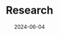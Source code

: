 ---
title: "Research"
date: 2024-06-04
type: "landing"
sections:
  - block: markdown
    content:
      title: ""
      subtitle: ""
      text: |
        **1. Combining Biology/Chemistry-Based Priors with Machine Learning**

        &emsp;&emsp;**Research Overview**
        In the quest for groundbreaking advancements in molecular science, leveraging the synergy between biology, chemistry, and machine learning is a promising frontier. Traditional machine learning models, particularly deep neural networks, have shown remarkable capabilities in interpolating within large datasets. However, their performance often diminishes when applied to novel scenarios due to a lack of inherent domain-specific knowledge. In the fields of biology and chemistry, we possess rich, physics-based priors—such as functional forms, symmetries, and statistical behaviors—that are grounded in well-established scientific principles.

        &emsp;&emsp;Our research aims to harness these biology and chemistry-based priors to enhance the predictive power and generalization of machine learning models. By embedding these strong priors into our algorithms, we can create more accurate and efficient models that simulate complex molecular interactions and dynamics. This approach not only bridges the gap between empirical data and theoretical models but also accelerates the discovery and optimization of new molecules and materials.

        &emsp;&emsp;The integration of domain-specific knowledge with advanced machine learning techniques promises to revolutionize the way we understand and manipulate molecular systems, paving the way for significant innovations in drug discovery, materials science, and beyond.

        ---

        **2. Representation Learning**

        &emsp;&emsp;**Research Overview**
        The ability to accurately represent molecular structures and their interactions is fundamental to advancing the field of chemical and biological discovery. Traditional machine learning models, while powerful, often fall short in chemistry and biology due to the unique and complex nature of molecular data. Unlike typical image or text data, molecules are not inherently numeric or character-based, and the available data is often limited and noisy.

        &emsp;&emsp;Representation learning addresses these challenges by creating robust, meaningful representations of molecular structures that can be effectively utilized by machine learning models. Our research focuses on integrating domain-specific knowledge into these representations to improve model accuracy, uncertainty estimation, and generalization, particularly in low-data environments.

        &emsp;&emsp;By developing 2D and 3D molecular representations that account for stereochemistry and conformational flexibility, we aim to enhance the predictive power of our models. Additionally, we explore representation learning for more complex systems, such as molecular ensembles, polymers, and porous materials, to further broaden the applicability of our methods.

        &emsp;&emsp;Through representation learning, we seek to transform how we model, predict, and understand molecular behavior, enabling more efficient and accurate discoveries in drug development, materials science, and beyond. This approach not only optimizes the use of available data but also opens new pathways for innovation by providing deeper insights into the fundamental properties and interactions of molecules.

        ---

        **3. Artificial Intelligence-driven Drug Discovery (AIDD)**

        &emsp;&emsp;**Research Overview**
        AIDD leverages vast amounts of chemical and biological data to build predictive models that can identify promising drug candidates more efficiently and accurately. By integrating AI with existing data, we can better predict compound performance, optimize molecular properties, and streamline the drug discovery pipeline. This approach minimizes human bias, reduces the need for manual intervention, and accelerates the hit-to-lead and lead optimization stages, significantly cutting down the time and cost required to bring new drugs to market.

        &emsp;&emsp;Our research focuses on developing sophisticated AI models that can navigate the complexities of small molecule discovery, including handling the vast chemical space, predicting biological activities, and optimizing synthesis routes. We aim to create a seamless integration of computational design and experimental validation, paving the way for more effective and rapid drug discovery processes.

        &emsp;&emsp;Through AIDD, we aspire to transform drug discovery into a more data-driven, efficient, and scalable endeavor, ultimately leading to the faster development of innovative therapies and improved patient outcomes. This approach not only enhances our ability to discover new drugs but also opens up new possibilities for personalized medicine and targeted treatments, addressing some of the most challenging health issues of our time.

        ---

        **4. Biomaterials Design**

        &emsp;&emsp;**Research Overview**
        We focus on developing high-performance biomaterials for various applications, including drug delivery systems, tissue engineering scaffolds, and biosensors. Our approach combines domain-specific knowledge with cutting-edge machine learning to create robust, predictive models that guide the design of new materials. This synergy not only accelerates the discovery and optimization of biomaterials but also ensures their safety and efficacy in real-world applications.

        &emsp;&emsp;Through our work in biomaterials design, we aim to push the boundaries of what is possible, creating innovative solutions that address critical challenges in healthcare and beyond. Our ultimate goal is to develop biomaterials that improve patient outcomes, enhance the quality of life, and contribute to sustainable technological advancements.
---